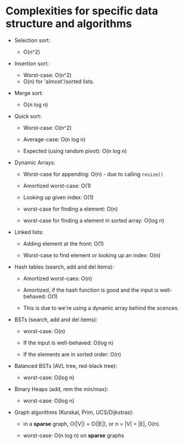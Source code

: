 # Complexities for specific data structure and algorithms

* Selection sort:
    * O(n^2)

* Insertion sort:
    * Worst-case: O(n^2)
    * O(n) for 'almost'/sorted lists.

* Merge sort:
    * O(n log n)

* Quick sort:
    * Worst-case: O(n^2)

    * Average-case: O(n log n)

    * Expected (using random pivot): O(n log n)

* Dynamic Arrays:
    * Worst-case for appending: O(n) - due to calling `resize()`

    * Amortized worst-case: O(1)

    * Looking up given index: O(1)

    * worst-case for finding a element: O(n)

    * worst-case for finding a element in sorted array: O(log n)

* Linked lists:
    * Adding element at the front: O(1)

    * Worst-case to find element or looking up an index: O(n)

* Hash tables (search, add and del items):
    * Amortized worst-caes: O(n)

    * Amortized, if the hash function is good and the input is well-behaved: O(1)

    * This is due to we're using a dynamic array behind the scences.

* BSTs (search, add and del items):
    * worst-case: O(n)

    * If the input is well-behaved: O(log n)

    * If the elements are in sorted order: O(n)

* Balanced BSTs (AVL tree, red-black tree):
    * worst-case: O(log n)

* Binary Heaps (add, rem the min/max):
    * worst-case: O(log n)

* Graph algorithms (Kurskal, Prim, UCS/Dijkstras):
    * in a **sparse** graph, O(|V|) = O(|E|), or n = |V| = |E|, O(n).

    * worst-case: O(n log n) on **sparse** graphs
